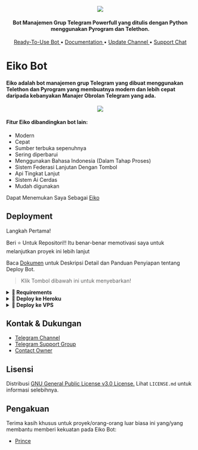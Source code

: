 <p align="center"><img src="https://telegra.ph/file/b2d68d6217bceb7eaa3a7.jpg"></p>

<h4 align="center">
    Bot Manajemen Grup Telegram Powerfull yang ditulis dengan Python menggunakan Pyrogram dan Telethon.
</h4>
<p align="center">
    <a href="https://t.me/EikoManager_Bot"> Ready-To-Use Bot </a> •
    <a href="http://www.prince-botz.tk/2022/02/tiana-bot.html?m=1"> Documentation </a> •
    <a href="https://t.me/CatatanAz"> Update Channel </a> •
    <a href="https://t.me/CatatanAzDay"> Support Chat </a> 
</p>
    
# Eiko Bot
#### Eiko adalah bot manajemen grup Telegram yang dibuat menggunakan Telethon dan Pyrogram yang membuatnya modern dan lebih cepat daripada kebanyakan Manajer Obrolan Telegram yang ada.
<p align="center"><img src="https://telegra.ph/file/22fdd1bbe77bc86669b5d.jpg"></p>

#### Fitur Eiko dibandingkan bot lain:
 - Modern
 - Cepat
 - Sumber terbuka sepenuhnya
 - Sering diperbarui
 - Menggunakan Bahasa Indonesia (Dalam Tahap Proses) 
 - Sistem Federasi Lanjutan Dengan Tombol
 - Api Tingkat Lanjut
 - Sistem Ai Cerdas
 - Mudah digunakan

Dapat Menemukan Saya Sebagai [Eiko](https://t.me/EikoManager_Bot)

## Deployment
Langkah Pertama!

Beri ⭐ Untuk Repositori!!
Itu benar-benar memotivasi saya untuk melanjutkan proyek ini lebih lanjut

Baca [Dokumen](http://www.prince-botz.tk/2022/02/tiana-bot.html?m=1) untuk Deskripsi Detail dan Panduan Penyiapan tentang Deploy Bot.

> Klik Tombol dibawah ini untuk menyebarkan!
<details>
<summary><b>🔗 Requirements</b></summary>
<br>
    
- [Python3.9](https://www.python.org/downloads/release/python-390/)
- [Telegram API Key](https://docs.pyrogram.org/intro/setup#api-keys)
- [Telegram Bot Token](https://t.me/botfather)
- [MongoDB URI](https://telegra.ph/How-To-get-Mongodb-URI-04-06)

</details>

<details>
<summary><b>🔗 Deploy ke Heroku</b></summary>
<br>

> Heroku memiliki dua vars[ HEROKU_API_KEY & HEROKU_APP_NAME ] dalam proses update. 
> Dengan mengatur kedua vars tersebut, Anda bisa mendapatkan log aplikasi heroku Anda, mengatur var, mengedit var, menghapus vars, memeriksa penggunaan dyno dan memperbarui bot.
> Kedua var itu tidak Wajib!  Anda dapat membiarkannya kosong juga. 
    
<h4>Klik tombol dibawah ini untuk deploy bot manajemen eiko dari Heroku!</h4>    
<p><a href="https://heroku.com/deploy?template=https://github.com/EmiliaTzy/EikoRobot"><img src="https://img.shields.io/badge/Deploy%20To%20Heroku-blueviolet?style=for-the-badge&logo=heroku" width="200""/></a></p>

<p align="center"><a href="https://telegram.dog/XTZ_HerokuBot?start=RW1pbGlhVHp5L0Vpa29Sb2JvdCBtYWlu"><img src="https://telegra.ph/file/70966bb4b212649afc8dc.jpg"/></a></p>

<h4>Klik tombol dibawah ini untuk deploy bot music eiko dari Heroku!</h4>    
<p><a href="https://heroku.com/deploy?template=https://github.com/EmiliaTzy/Musikku"><img src="https://img.shields.io/badge/Deploy%20To%20Heroku-blueviolet?style=for-the-badge&logo=heroku" width="200""/></a></p> 
</details>

<details>
<summary><b>🔗 Deploy ke VPS</b></summary>
<br>


```Konsol
$ git clone https://github.com/EmiliaTzy/EikoRobot
$ cd TianaBot
$ pip3 install -U -r requirements.txt
$ cp sample.env .env
```
> Edit .env dengan nilai mu dan kemudian mulai bot dengan
```konsol
$ bash start
```

</details>

## Kontak & Dukungan

- [Telegram Channel](https://t.me/CatatanAz)
- [Telegram Support Group](https://t.me/CatatanAzDay)
- [Contact Owner](https://t.me/tth_kiya98)

## Lisensi

Distribusi [GNU General Public License v3.0 License.](https://github.com/Prince-Botz/TianaBot/blob/main/LICENSE) Lihat `LICENSE.md` untuk informasi selebihnya.

## Pengakuan
Terima kasih khusus untuk proyek/orang-orang luar biasa ini yang/yang membantu memberi kekuatan pada Eiko Bot:

- [Prince](https://t.me/NoobxCoder)
